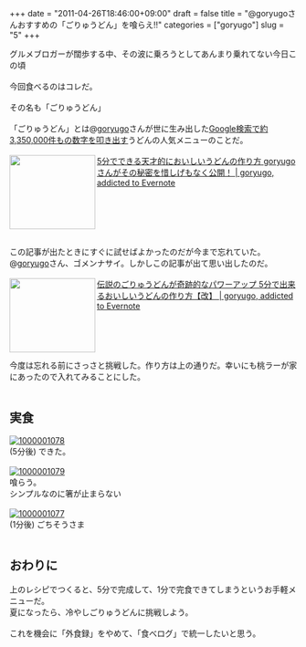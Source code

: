 +++
date = "2011-04-26T18:46:00+09:00"
draft = false
title = "@goryugoさんおすすめの「ごりゅうどん」を喰らえ!!"
categories = ["goryugo"]
slug = "5"
+++

グルメブロガーが闊歩する中、その波に乗ろうとしてあんまり乗れてない今日この頃<br />
<br />
今回食べるのはコレだ。<br />
<br />
その名も「ごりゅうどん」<br />
<br />
「ごりゅうどん」とは@<a href="http://www.twitter.com/goryugo">goryugo</a>さんが世に生み出した<a href="http://www.google.co.jp/search?hl=ja&amp;q=%E3%81%94%E3%82%8A%E3%82%85%E3%81%86%E3%81%A9%E3%82%93&amp;aq=f&amp;aqi=&amp;aql=&amp;oq=">Google検索で約3,350,000件もの数字を叩き出す</a>うどんの人気メニューのことだ。<br />
<br />
<a href="http://goryugo.com/20110317/goryudon/" rel="nofollow" target="_blank"><img align="left" border="0" class="alignleft" height="130" src="http://capture.heartrails.com/150x130/shadow?http://goryugo.com/20110317/goryudon/" alt="" width="150" /></a><a href="http://goryugo.com/20110317/goryudon/" rel="nofollow" target="_blank">5分でできる天才的においしいうどんの作り方 goryugoさんがその秘密を惜しげもなく公開！ | goryugo, addicted to Evernote</a><a href="http://b.hatena.ne.jp/entry/http://goryugo.com/20110317/goryudon/" rel="nofollow" target="_blank"><img alt="" border="0" src="http://b.hatena.ne.jp/entry/image/http://goryugo.com/20110317/goryudon/" /></a><br />
<br />
<span style="color: grey; font-size: 80%;"></span><br />
<br />
<strong></strong><br />
<br />
<a name="more"></a><br />
この記事が出たときにすぐに試せばよかったのだが今まで忘れていた。@<a href="http://www.twitter.com/goryugo">goryugo</a>さん、ゴメンナサイ。しかしこの記事が出て思い出したのだ。<br />
<br />
<a href="http://goryugo.com/20110425/goryudon2/" rel="nofollow" target="_blank"><img align="left" alt="" border="0" class="alignleft" height="130" src="http://capture.heartrails.com/150x130/shadow?http://goryugo.com/20110425/goryudon2/" width="150" /></a><a href="http://goryugo.com/20110425/goryudon2/" rel="nofollow" target="_blank">伝説のごりゅうどんが奇跡的なパワーアップ 5分で出来るおいしいうどんの作り方【改】 | goryugo, addicted to Evernote</a><a href="http://b.hatena.ne.jp/entry/http://goryugo.com/20110425/goryudon2/" rel="nofollow" target="_blank"><img alt="" border="0" src="http://b.hatena.ne.jp/entry/image/http://goryugo.com/20110425/goryudon2/" /></a><br />
<br />
<span style="color: grey; font-size: 80%;"></span><br />
<br />
<strong></strong><br />
<br />
今度は忘れる前にさっさと挑戦した。作り方は上の通りだ。幸いにも桃ラーが家にあったので入れてみることにした。<br />
<br />
<h2>実食</h2><a href="http://www.flickr.com/photos/55447530@N06/5656636441/" rel="nofollow" target="_blank" title="1000001078 by kenke_n, on Flickr"><img alt="1000001078" class="flickr_photo" src="http://farm6.static.flickr.com/5147/5656636441_d78cf0a754.jpg" /></a><br />
(5分後) できた。<br />
<br />
<a href="http://www.flickr.com/photos/55447530@N06/5656637097/" rel="nofollow" target="_blank" title="1000001079 by kenke_n, on Flickr"><img alt="1000001079" class="flickr_photo" src="http://farm6.static.flickr.com/5306/5656637097_92cf52cab1.jpg" /></a><br />
喰らう。<br />
シンプルなのに箸が止まらない<br />
<br />
<a href="http://www.flickr.com/photos/55447530@N06/5657211282/" rel="nofollow" target="_blank" title="1000001077 by kenke_n, on Flickr"><img alt="1000001077" class="flickr_photo" src="http://farm6.static.flickr.com/5141/5657211282_4eb985ca85.jpg" /></a><br />
(1分後) ごちそうさま<br />
<br />
<h2>おわりに</h2>上のレシピでつくると、5分で完成して、1分で完食できてしまうというお手軽メニューだ。<br />
夏になったら、冷やしごりゅうどんに挑戦しよう。<br />
<br />
これを機会に「外食録」をやめて、「食べログ」で統一したいと思う。
